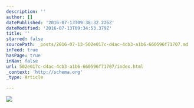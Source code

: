 ```yaml
---
description: ''
author: []
datePublished: '2016-07-13T09:38:32.226Z'
dateModified: '2016-07-13T09:34:53.379Z'
title: ''
starred: false
sourcePath: _posts/2016-07-13-502e017c-d4ac-4cb3-a1b6-660596f71707.md
inFeed: true
hasPage: true
inNav: false
url: 502e017c-d4ac-4cb3-a1b6-660596f71707/index.html
_context: 'http://schema.org'
_type: Article

---
```

![](https://the-grid-user-content.s3-us-west-2.amazonaws.com/456abbc7-e14e-4aea-a7d5-967311077a7b.jpg)